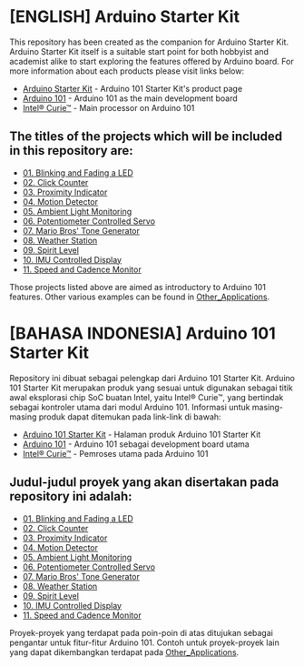 # [ENGLISH] Arduino Starter Kit
This repository has been created as the companion for Arduino Starter Kit.
Arduino Starter Kit itself is a suitable start point for both hobbyist and academist alike to start exploring the features offered by Arduino board.
For more information about each products please visit links below:
* [Arduino Starter Kit](http://digiwarestore.com/en/) - Arduino 101 Starter Kit's product page
* [Arduino 101](https://www.arduino.cc/en/Main/ArduinoBoard101) - Arduino 101 as the main development board
* [Intel® Curie™](http://www.intel.com/content/www/us/en/wearables/wearable-soc.html) - Main processor on Arduino 101

## The titles of the projects which will be included in this repository are:
* [01. Blinking and Fading a LED](/01_Blinking_and_Fading_a_LED)
* [02. Click Counter](/02_Click_Counter)
* [03. Proximity Indicator](/03_Proximity_Indicator)
* [04. Motion Detector](/04_Motion_Detector)
* [05. Ambient Light Monitoring](/05_Ambient_Light_Monitoring)
* [06. Potentiometer Controlled Servo](/06_Potentiometer_Controlled_Servo)
* [07. Mario Bros' Tone Generator](/07_Mario_Bros_Tone_Generator)
* [08. Weather Station](/08_Weather_Station)
* [09. Spirit Level](/09_Spirit_Level)
* [10. IMU Controlled Display](/10_IMU_Controlled_Display)
* [11. Speed and Cadence Monitor](/11_Speed_and_Cadence_Monitor)

Those projects listed above are aimed as introductory to Arduino 101 features. Other various examples can be found in [Other_Applications](/12_Other_Applications).

# [BAHASA INDONESIA] Arduino 101 Starter Kit
Repository ini dibuat sebagai pelengkap dari Arduino 101 Starter Kit.
Arduino 101 Starter Kit merupakan produk yang sesuai untuk digunakan sebagai titik awal eksplorasi chip SoC buatan Intel, yaitu Intel® Curie™, yang bertindak sebagai kontroler utama dari modul Arduino 101.
Informasi untuk masing-masing produk dapat ditemukan pada link-link di bawah:
* [Arduino 101 Starter Kit](http://digiwarestore.com/en/) - Halaman produk Arduino 101 Starter Kit
* [Arduino 101](https://www.arduino.cc/en/Main/ArduinoBoard101) - Arduino 101 sebagai development board utama
* [Intel® Curie™](http://www.intel.com/content/www/us/en/wearables/wearable-soc.html) - Pemroses utama pada Arduino 101

## Judul-judul proyek yang akan disertakan pada repository ini adalah:
* [01. Blinking and Fading a LED](/01_Blinking_and_Fading_a_LED)
* [02. Click Counter](/02_Click_Counter)
* [03. Proximity Indicator](/03_Proximity_Indicator)
* [04. Motion Detector](/04_Motion_Detector)
* [05. Ambient Light Monitoring](/05_Ambient_Light_Monitoring)
* [06. Potentiometer Controlled Servo](/06_Potentiometer_Controlled_Servo)
* [07. Mario Bros' Tone Generator](/07_Mario_Bros_Tone_Generator)
* [08. Weather Station](/08_Weather_Station)
* [09. Spirit Level](/09_Spirit_Level)
* [10. IMU Controlled Display](/10_IMU_Controlled_Display)
* [11. Speed and Cadence Monitor](/11_Speed_and_Cadence_Monitor)

Proyek-proyek yang terdapat pada poin-poin di atas ditujukan sebagai pengantar untuk fitur-fitur Arduino 101. Contoh untuk proyek-proyek lain yang dapat dikembangkan terdapat pada [Other_Applications](/12_Other_Applications).
